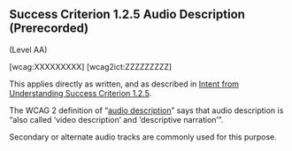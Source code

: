 ## Success Criterion 1.2.5 Audio Description (Prerecorded)

(Level AA)

[wcag:XXXXXXXXX]
[wcag2ict:ZZZZZZZZZ]

This applies directly as written, and as described in [Intent from Understanding Success Criterion 1.2.5](https://www.w3.org/WAI/WCAG22/Understanding/audio-description-prerecorded#intent).

<div class="note">

The WCAG 2 definition of “[audio description](https://www.w3.org/TR/WCAG22/#dfn-audio-descriptions)” says that audio description is “also called ‘video description’ and ‘descriptive narration’”.

</div>
<div class="note">

Secondary or alternate audio tracks are commonly used for this purpose.

</div>
